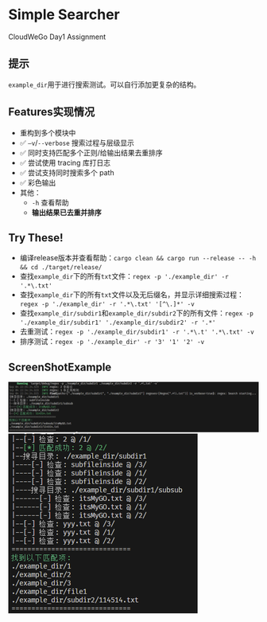 # Simple Searcher

CloudWeGo Day1 Assignment

## 提示

`example_dir`用于进行搜索测试。可以自行添加更复杂的结构。  

## Features实现情况

- 重构到多个模块中  
- ✅ `–v`/`--verbose` 搜索过程与层级显示  
- ✅ 同时⽀持匹配多个正则/给输出结果去重排序  
- ✅ 尝试使⽤ tracing 库打⽇志  
- ✅ 尝试⽀持同时搜索多个 path  
- ✅ 彩⾊输出  
- 其他：  
  - `-h` 查看帮助
  - **输出结果已去重并排序**

## Try These!
- 编译release版本并查看帮助：`cargo clean && cargo run --release -- -h && cd ./target/release/`
- 查找`example_dir`下的所有`txt`文件：`regex -p './example_dir' -r '.*\.txt'`  
- 查找`example_dir`下的所有`txt`文件以及无后缀名，并显示详细搜索过程：`regex -p './example_dir' -r '.*\.txt' '[^\.]*' -v`  
- 查找`example_dir/subdir1`和`example_dir/subdir2`下的所有文件：`regex -p './example_dir/subdir1' './example_dir/subdir2' -r '.*'`  
- 去重测试：`regex -p './example_dir/subdir1' -r '.*\.t' '.*\.txt' -v`
- 排序测试：`regex -p './example_dir' -r '3' '1' '2' -v`

## ScreenShotExample
![success](static/image.png)
![advanced](static/adv.png)
